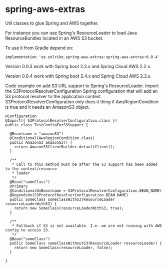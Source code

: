 # spring-aws-extras
Util classes to glue Spring and AWS together.

For instance you can use Spring's ResourceLoader to load Java ResourceBundles located in an AWS S3 bucket.

To use it from Gradle depend on:

	implementation 'se.solrike.spring-aws-extras:spring-aws-extras:0.0.4'


Version 0.0.3 work with Spring boot 2.3.x and Spring Cloud AWS 2.2.x.

Version 0.0.4 work with Spring boot 2.4.x and Spring Cloud AWS 2.3.x.

Code example on add S3 URL support to Spring's ResourceLoader.
Import the S3ProtocolResolverConfiguration Spring configuration that will add an S3 protocol resolver
to the application context. S3ProtocolResolverConfiguration only does it thing if AwsRegionCondition is true and
it needs an AmazonS3 object.

```
@Configuration
@Import({ S3ProtocolResolverConfiguration.class })
public class TestConfigForS3Support {

  @Bean(name = "amazonS3")
  @Conditional(AwsRegionCondition.class)
  public AmazonS3 amazonS3() {
    return AmazonS3ClientBuilder.defaultClient();
  }

  /**
   * Call to this method must be after the S3 support has been added to the context/resource
   * loader
   */
  @Bean("someClass")
  @Primary
  @ConditionalOnBean(name = S3ProtocolResolverConfiguration.BEAN_NAME)
  @DependsOn(S3ProtocolResolverConfiguration.BEAN_NAME)
  public SomeClass someClassWithS3(ResourceLoader resourceLoaderWithS3) {
    return new SomeClass(resourceLoaderWithS3, true);
  }

  /**
   * Fallback if S3 is not available. I.e. we are not running with AWS config to access S3.
   */
  @Bean("someClass")
  public SomeClass someClassWithoutS3(ResourceLoader resourceLoader) {
    return new SomeClass(resourceLoader, false);
  }

}


```
